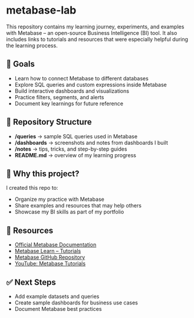# metabase-lab
This repository contains my learning journey,  experiments, and examples with Metabase – an open-source Business Intelligence (BI) tool. It also includes links to tutorials and resources that were especially helpful during the learning process. 

## 📌 Goals  
- Learn how to connect Metabase to different databases  
- Explore SQL queries and custom expressions inside Metabase  
- Build interactive dashboards and visualizations  
- Practice filters, segments, and alerts  
- Document key learnings for future reference  

## 📂 Repository Structure  
- **/queries** → sample SQL queries used in Metabase  
- **/dashboards** → screenshots and notes from dashboards I built  
- **/notes** → tips, tricks, and step-by-step guides  
- **README.md** → overview of my learning progress  

## 🚀 Why this project?  
I created this repo to:  
- Organize my practice with Metabase  
- Share examples and resources that may help others  
- Showcase my BI skills as part of my portfolio  

## 📖 Resources  
- [Official Metabase Documentation](https://www.metabase.com/docs/latest/)  
- [Metabase Learn – Tutorials](https://www.metabase.com/learn/)  
- [Metabase GitHub Repository](https://github.com/metabase/metabase)  
- [YouTube: Metabase Tutorials](https://www.youtube.com/results?search_query=metabase+tutorial)  

## ✅ Next Steps  
- Add example datasets and queries  
- Create sample dashboards for business use cases  
- Document Metabase best practices  
